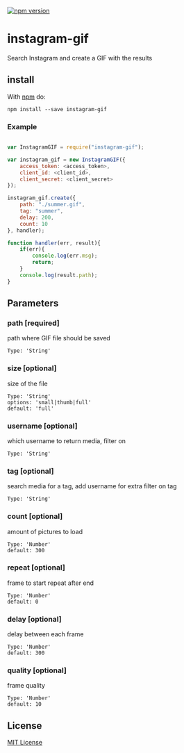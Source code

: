 [![npm version](http://img.shields.io/npm/v/instagram-gif.svg?style=flat)](https://www.npmjs.org/package/instagram-gif)

# instagram-gif

Search Instagram and create a GIF with the results

## install

With [npm](http://npmjs.org) do:

```
npm install --save instagram-gif
```

### Example

```javascript

var InstagramGIF = require("instagram-gif");

var instagram_gif = new InstagramGIF({
	access_token: <access_token>,
	client_id: <client_id>,
	client_secret: <client_secret>
});

instagram_gif.create({
	path: "./summer.gif",
	tag: "summer",
	delay: 200,
	count: 10
}, handler);

function handler(err, result){
	if(err){
		console.log(err.msg);
		return;
	}
	console.log(result.path);
}
```

## Parameters

### path [required]

path where GIF file should be saved

    Type: 'String'


### size [optional]

size of the file

    Type: 'String'
    options: 'small|thumb|full'
    default: 'full'

### username [optional]

which username to return media, filter on

    Type: 'String'


### tag [optional]

search media for a tag,
add username for extra filter on tag

    Type: 'String'


### count [optional]

amount of pictures to load

    Type: 'Number'
    default: 300


### repeat [optional]

frame to start repeat after end

    Type: 'Number'
    default: 0


### delay [optional]

delay between each frame

    Type: 'Number'
    default: 300


### quality [optional]

frame quality

    Type: 'Number'
    default: 10


## License

[MIT License](http://en.wikipedia.org/wiki/MIT_License)
